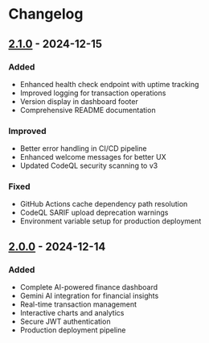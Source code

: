 # Changelog

## [2.1.0] - 2024-12-15

### Added

- Enhanced health check endpoint with uptime tracking
- Improved logging for transaction operations
- Version display in dashboard footer
- Comprehensive README documentation

### Improved

- Better error handling in CI/CD pipeline
- Enhanced welcome messages for better UX
- Updated CodeQL security scanning to v3

### Fixed

- GitHub Actions cache dependency path resolution
- CodeQL SARIF upload deprecation warnings
- Environment variable setup for production deployment

## [2.0.0] - 2024-12-14

### Added

- Complete AI-powered finance dashboard
- Gemini AI integration for financial insights
- Real-time transaction management
- Interactive charts and analytics
- Secure JWT authentication
- Production deployment pipeline

[2.1.0]: https://github.com/yourusername/ai-finance-dashboard/compare/v2.0.0...v2.1.0
[2.0.0]: https://github.com/yourusername/ai-finance-dashboard/releases/tag/v2.0.0
